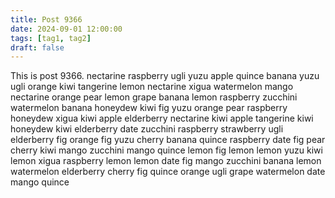 ```yaml
---
title: Post 9366
date: 2024-09-01 12:00:00
tags: [tag1, tag2]
draft: false
---
```

This is post 9366.
nectarine
raspberry
ugli
yuzu
apple
quince
banana
yuzu
ugli
orange
kiwi
tangerine
lemon
nectarine
xigua
watermelon
mango
nectarine
orange
pear
lemon
grape
banana
lemon
raspberry
zucchini
watermelon
banana
honeydew
kiwi
fig
yuzu
orange
pear
raspberry
honeydew
xigua
kiwi
apple
elderberry
nectarine
kiwi
apple
tangerine
kiwi
honeydew
kiwi
elderberry
date
zucchini
raspberry
strawberry
ugli
elderberry
fig
orange
fig
yuzu
cherry
banana
quince
raspberry
date
fig
pear
cherry
kiwi
mango
zucchini
mango
quince
lemon
fig
lemon
lemon
yuzu
kiwi
lemon
xigua
raspberry
lemon
lemon
date
fig
mango
zucchini
banana
lemon
watermelon
elderberry
cherry
fig
quince
orange
ugli
grape
watermelon
date
mango
quince
